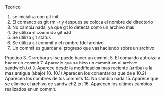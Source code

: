 Teorico
1. se inicializa con git init
2. El comando es git rm -r y despues se coloca el nombre del directorio
3. No cambia nada, ya que git lo detecta como un archivo mas
4. Se utiliza el coamndo git add
5. Se utiliza git status
6. Se utiliza git commit y el nombre fdel archivo
7. Un commit es guardar el progreso que vas haciendo sobre un archivo

Practico
3. Corrobora si se puede hacer un commit
5. El comando autroiza a hacer un commit
7. Aparecio que se hizo un commit en el archivo sandwich.txt
9. Aparece desde la modificacion mas reciente (arriba) a la mas antigua (abajo)
10. 10.1) Aparecen los comentarios que deje
10.2) Aparecen los nombres de los commits
14. No cambio nada
15. Aparece que se elimino el archivo de sandwich2.txt
16. Aparecen los ultimos cambios realizados en un commit.